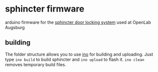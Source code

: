 sphincter firmware
==================
arduino firmware for the [sphincter door locking system](https://github.com/openlab-aux/sphincter) used at OpenLab Augsburg

## building
The folder structure allows you to use [ino](http://inotool.org/ "project page")
for building and uploading. Just type `ino build` to build sphincter and
`ino upload` to flash it. `ino clean` removes temporary build files.
